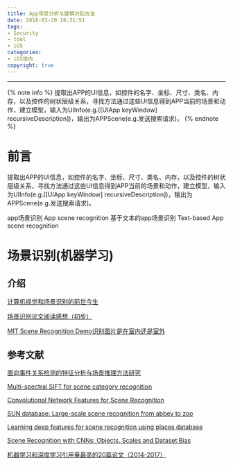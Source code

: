 ```yaml
---
title: App场景分析与建模识别方法
date: 2018-03-20 16:31:51
tags:
- Security
- tool
- iOS
categories:
- iOS逆向
copyright: true
---
```

-----------------------
{% note info %}
提取出APP的UI信息，如控件的名字、坐标、尺寸、类名、内存，以及控件的树状层级关系，寻找方法通过这些UI信息得到APP当前的场景和动作，建立模型，输入为UIInfo(e.g.[[UIApp keyWindow] recursiveDescription])，输出为APPScene(e.g.发送搜索请求)。
{% endnote %}
<!--more-->
# 前言

提取出APP的UI信息，如控件的名字、坐标、尺寸、类名、内存，以及控件的树状层级关系，寻找方法通过这些UI信息得到APP当前的场景和动作，建立模型，输入为UIInfo(e.g.[[UIApp keyWindow] recursiveDescription])，输出为APPScene(e.g.发送搜索请求)。

app场景识别 App scene recognition
基于文本的app场景识别 Text-based App scene recognition

# 场景识别(机器学习)

## 介绍

[计算机视觉和场景识别的前世今生](http://www.donews.com/idonews/article/6446.shtm)

[场景识别论文阅读感想（初步）](http://blog.csdn.net/qq_35395045/article/details/77618836)

[MIT Scene Recognition Demo识别图片是在室内还是室外](http://places.csail.mit.edu/demo.html)

## 参考文献

[面向事件关系检测的特征分析与场景推理方法研究](http://xueshu.baidu.com.cn/s?wd=paperuri%3A%2830bcbd311c2a49113338f6b4ce03b067%29&filter=sc_long_sign&sc_ks_para=q%3D%E9%9D%A2%E5%90%91%E4%BA%8B%E4%BB%B6%E5%85%B3%E7%B3%BB%E6%A3%80%E6%B5%8B%E7%9A%84%E7%89%B9%E5%BE%81%E5%88%86%E6%9E%90%E4%B8%8E%E5%9C%BA%E6%99%AF%E6%8E%A8%E7%90%86%E6%96%B9%E6%B3%95%E7%A0%94%E7%A9%B6&sc_us=9160209492333156453&tn=SE_baiduxueshu_c1gjeupa&ie=utf-8)

[Multi-spectral SIFT for scene category recognition](http://xueshu.baidu.com.cn/s?wd=paperuri%3A%282c3436e553512e233b7ca1ce1abca471%29&filter=sc_long_sign&sc_ks_para=q%3DMulti-spectral%20SIFT%20for%20scene%20category%20recognition&sc_us=11192796055788375713&tn=SE_baiduxueshu_c1gjeupa&ie=utf-8)

[Convolutional Network Features for Scene Recognition](http://xueshu.baidu.com.cn/s?wd=paperuri%3A%28dabb94ad8359f7f82fd45dd96ee00d72%29&filter=sc_long_sign&sc_ks_para=q%3DConvolutional%20Network%20Features%20for%20Scene%20Recognition&sc_us=7184478976350537527&tn=SE_baiduxueshu_c1gjeupa&ie=utf-8)

[SUN database: Large-scale scene recognition from abbey to zoo](http://xueshu.baidu.com.cn/s?wd=paperuri%3A%28ce62e8cc4b394c2361ff1bde7962f4fa%29&filter=sc_long_sign&sc_ks_para=q%3DSUN%20database%3A%20Large-scale%20scene%20recognition%20from%20abbey%20to%20zoo&sc_us=8683530613023129470&tn=SE_baiduxueshu_c1gjeupa&ie=utf-8)

[Learning deep features for scene recognition using places database](http://xueshu.baidu.com.cn/s?wd=paperuri%3A%2811ca23fe4e8823cc24984d40393ee3fa%29&filter=sc_long_sign&sc_ks_para=q%3DLearning%20deep%20features%20for%20scene%20recognition%20using%20places%20database&sc_us=10700903575524642872&tn=SE_baiduxueshu_c1gjeupa&ie=utf-8)

[Scene Recognition with CNNs: Objects, Scales and Dataset Bias](http://xueshu.baidu.com.cn/s?wd=Scene+recognition+with+CNNs%3A+objects%2C+scales+and+dataset+bias&tn=SE_baiduxueshu_c1gjeupa&cl=3&ie=utf-8&bs=scene+recognition&f=8&rsv_bp=1&rsv_sug2=1&sc_f_para=sc_tasktype%3D%7BfirstSimpleSearch%7D&rsv_n=2)

[机器学习和深度学习引用量最高的20篇论文（2014-2017）](https://www.chainnews.com/articles/947306427039.htm)
